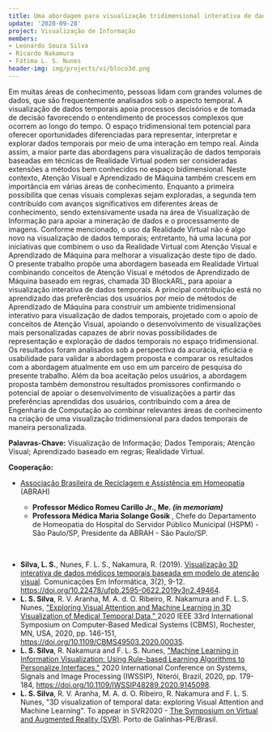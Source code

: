 ```yaml
---
title: Uma abordagem para visualização tridimensional interativa de dados temporais baseada em Atenção Visual e Aprendizado de Máquina
update: '2020-09-28'
project: Visualização de Informação
members:
- Leonardo Souza Silva
- Ricardo Nakamura
- Fátima L. S. Nunes
header-img: img/projects/vi/bloco3d.png
---
```


Em muitas áreas de conhecimento, pessoas lidam com grandes volumes de dados, que são frequentemente analisados sob o aspecto temporal. A visualização de dados temporais apoia processos decisórios e de tomada de decisão favorecendo o entendimento de processos complexos que ocorrem ao longo do tempo. O espaço tridimensional tem potencial para oferecer oportunidades diferenciadas para representar, interpretar e explorar dados temporais por meio de uma interação em tempo real. Ainda assim, a maior parte das abordagens para visualização de dados temporais baseadas em técnicas de Realidade Virtual podem ser consideradas extensões a métodos bem conhecidos no espaço bidimensional. Neste contexto, Atenção Visual e Aprendizado de Máquina também crescem em importância em várias áreas de conhecimento. Enquanto a primeira possibilita que cenas visuais complexas sejam exploradas, a segunda tem contribuído com avanços significativos em diferentes áreas de conhecimento, sendo extensivamente usada na área de Visualização de Informação para apoiar a mineração de dados e o processamento de imagens. Conforme mencionado, o uso da Realidade Virtual não é algo novo na visualização de dados temporais; entretanto, há uma lacuna por iniciativas que combinem o uso da Realidade Virtual com Atenção Visual e Aprendizado de Máquina para melhorar a visualização deste tipo de dado. O presente trabalho propõe uma abordagem baseada em Realidade Virtual combinando conceitos de Atenção Visual e métodos de Aprendizado de Máquina baseado em regras, chamada 3D BlockARL, para apoiar a visualização interativa de dados temporais. A principal contribuição está no aprendizado das preferências dos usuários por meio de métodos de Aprendizado de Máquina para construir um ambiente tridimensional interativo para visualização de dados temporais, projetado com o apoio de conceitos de Atenção Visual, apoiando o desenvolvimento de visualizações mais personalizadas capazes de abrir novas possibilidades de representação e exploração de dados temporais no espaço tridimensional. Os resultados foram analisados sob a perspectiva da acurácia, eficácia e usabilidade para validar a abordagem proposta e comparar os resultados com a abordagem atualmente em uso em um parceiro de pesquisa do presente trabalho. Além da boa aceitação pelos usuários, a abordagem proposta também demonstrou resultados promissores confirmando o potencial de apoiar o desenvolvimento de visualizações a partir das preferências aprendidas dos usuários, contribuindo com a área de Engenharia de Computação ao combinar relevantes áreas de conhecimento na criação de uma visualização tridimensional para dados temporais de maneira personalizada.

<B>Palavras-Chave:</B> Visualização de Informação; Dados Temporais; Atenção Visual; Aprendizado baseado em regras;  Realidade Virtual.

<B>Cooperação:</B>

<UL>
  <LI> <a href="http://www.abrah.org.br/">Associação Brasileira de Reciclagem e Assistência em Homeopatia</a> (ABRAH) </LI>
  <UL> 
    <LI> <B>Professor Médico Romeu Carillo Jr., Me. <I> (in memoriam) </I></B> </LI>
    <LI> <B>Professora Médica Maria Solange Gosik </B>, Chefe do Departamento de Homeopatia do Hospital do Servidor Público Municipal (HSPM) - São Paulo/SP, Presidente da ABRAH - São Paulo/SP.</LI>
  </UL>
</UL>

<BR>
  
 <UL>
  <LI> <B>Silva, L. S.</B>, Nunes, F. L. S., Nakamura, R. (2019). <a href="https://doi.org/10.22478/ufpb.2595-0622.2019v3n2.49464">Visualização 3D interativa de dados médicos temporais baseada em modelo de atenção visual</a>. Comunicações Em Informática, 3(2), 9-12. <a href="https://doi.org/10.22478/ufpb.2595-0622.2019v3n2.49464">https://doi.org/10.22478/ufpb.2595-0622.2019v3n2.49464</a>. </LI>
  <LI> <B>L. S. Silva</B>, R. V. Aranha, M. A. d. O. Ribeiro, R. Nakamura and F. L. S. Nunes, <a href="https://doi.org/10.1109/CBMS49503.2020.00035">"Exploring Visual Attention and Machine Learning in 3D Visualization of Medical Temporal Data," </a> 2020 IEEE 33rd International Symposium on Computer-Based Medical Systems (CBMS), Rochester, MN, USA, 2020, pp. 146-151, <a href="https://doi.org/10.1109/CBMS49503.2020.00035">https://doi.org/10.1109/CBMS49503.2020.00035</a>.</LI>
  <LI> <B>L. S. Silva</B>, R. Nakamura and F. L. S. Nunes, <a href="https://doi.org/10.1109/IWSSIP48289.2020.9145098">"Machine Learning in Information Visualization: Using Rule-based Learning Algorithms to Personalize Interfaces,"</a> 2020 International Conference on Systems, Signals and Image Processing (IWSSIP), Niterói, Brazil, 2020, pp. 179-184, <a href="https://doi.org/10.1109/IWSSIP48289.2020.9145098">https://doi.org/10.1109/IWSSIP48289.2020.9145098</a>.</LI>
  <LI> <B>L. S. Silva</B>, R. V. Aranha, M. A. d. O. Ribeiro, R. Nakamura and F. L. S. Nunes, "3D visualization of temporal data: exploring Visual Attention and Machine Learning". To appear in SVR2020 - <a href="https://svr2020.cin.ufpe.br/">The Symposium on Virtual and Augmented Reality (SVR)</a>. Porto de Galinhas-PE/Brasil.</LI>
  
 </UL>
 

<CENTER>
<object style="width:100%;height:100%;width: 820px; height: 461.25px; float: none; clear: both; margin: 2px auto;" data="https://www.youtube.com/embed/e8JO8ZSI7dg"> 
</object>
</CENTER>
